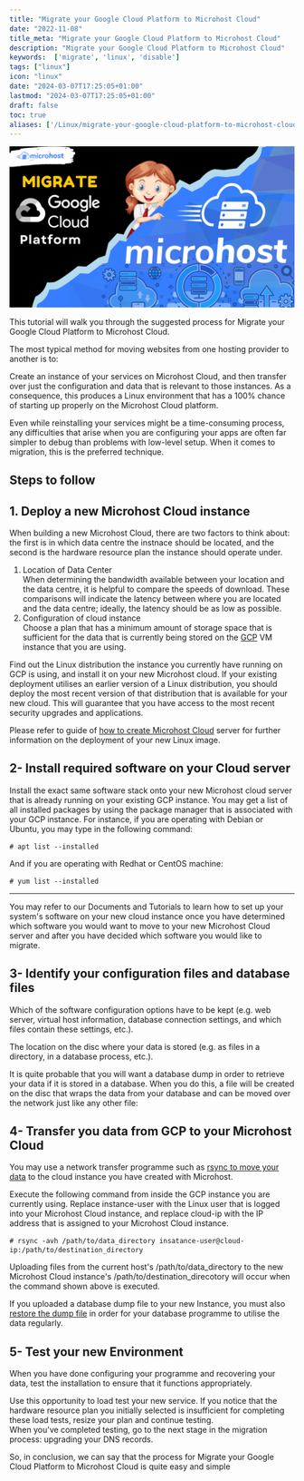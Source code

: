 ```yaml
---
title: "Migrate your Google Cloud Platform to Microhost Cloud"
date: "2022-11-08"
title_meta: "Migrate your Google Cloud Platform to Microhost Cloud"
description: "Migrate your Google Cloud Platform to Microhost Cloud"
keywords:  ['migrate', 'linux', 'disable']
tags: ["linux"]
icon: "linux"
date: "2024-03-07T17:25:05+01:00"
lastmod: "2024-03-07T17:25:05+01:00" 
draft: false
toc: true
aliases: ['/Linux/migrate-your-google-cloud-platform-to-microhost-cloud']
---
```


![Migrate your Google Cloud Platform to Microhost](images/Migrate-your-Google-Cloud-Platform-to-Microhost-1024x576.png)

This tutorial will walk you through the suggested process for Migrate your Google Cloud Platform to Microhost Cloud.

The most typical method for moving websites from one hosting provider to another is to:

Create an instance of your services on Microhost Cloud, and then transfer over just the configuration and data that is relevant to those instances. As a consequence, this produces a Linux environment that has a 100% chance of starting up properly on the Microhost Cloud platform.

Even while reinstalling your services might be a time-consuming process, any difficulties that arise when you are configuring your apps are often far simpler to debug than problems with low-level setup. When it comes to migration, this is the preferred technique.

## Steps to follow

## 1\. Deploy a new Microhost Cloud instance

When building a new Microhost Cloud, there are two factors to think about: the first is in which data centre the instnace should be located, and the second is the hardware resource plan the instance should operate under.

1. Location of Data Center  
    When determining the bandwidth available between your location and the data centre, it is helpful to compare the speeds of download. These comparisons will indicate the latency between where you are located and the data centre; ideally, the latency should be as low as possible.
2. Configuration of cloud instance  
    Choose a plan that has a minimum amount of storage space that is sufficient for the data that is currently being stored on the [GCP](https://en.wikipedia.org/wiki/Google_Cloud_Platform) VM instance that you are using.

Find out the Linux distribution the instance you currently have running on GCP is using, and install it on your new Microhost cloud. If your existing deployment utilises an earlier version of a Linux distribution, you should deploy the most recent version of that distribution that is available for your new cloud. This will guarantee that you have access to the most recent security upgrades and applications.

Please refer to guide of [how to create Microhost Cloud](https://utho.com/docs/tutorial/microhost-product-details/) server for further information on the deployment of your new Linux image. 

## 2- Install required software on your Cloud server

Install the exact same software stack onto your new Microhost cloud server that is already running on your existing GCP instance. You may get a list of all installed packages by using the package manager that is associated with your GCP instance. For instance, if you are operating with Debian or Ubuntu, you may type in the following command:

```
# apt list --installed 
```

And if you are operating with Redhat or CentOS machine:

```
# yum list --installed 
```

* * *

You may refer to our Documents and Tutorials to learn how to set up your system's software on your new cloud instance once you have determined which software you would want to move to your new Microhost Cloud server and after you have decided which software you would like to migrate.

## 3- Identify your configuration files and database files

Which of the software configuration options have to be kept (e.g. web server, virtual host information, database connection settings, and which files contain these settings, etc.).

The location on the disc where your data is stored (e.g. as files in a directory, in a database process, etc.).

It is quite probable that you will want a database dump in order to retrieve your data if it is stored in a database. When you do this, a file will be created on the disc that wraps the data from your database and can be moved over the network just like any other file:

## 4- Transfer you data from GCP to your Microhost Cloud

You may use a network transfer programme such as [rsync to move your data](https://utho.com/docs/tutorial/how-to-use-rsync-to-sync-local-and-remote-directories/) to the cloud instance you have created with Microhost. 

Execute the following command from inside the GCP instance you are currently using. Replace instance-user with the Linux user that is logged into your Microhost Cloud instance, and replace cloud-ip with the IP address that is assigned to your Microhost Cloud instance.

```
# rsync -avh /path/to/data_directory insatance-user@cloud-ip:/path/to/destination_directory 
```

Uploading files from the current host's /path/to/data\_directory to the new Microhost Cloud instance's /path/to/destination\_direcotory will occur when the command shown above is executed.

If you uploaded a database dump file to your new Instance, you must also [restore the dump file](https://utho.com/docs/tutorial/using-mysqldump-to-backup-mysql-databases/) in order for your database programme to utilise the data regularly.

## 5- Test your new Environment

When you have done configuring your programme and recovering your data, test the installation to ensure that it functions appropriately.

Use this opportunity to load test your new service. If you notice that the hardware resource plan you initially selected is insufficient for completing these load tests, resize your plan and continue testing.  
When you've completed testing, go to the next stage in the migration process: upgrading your DNS records.

So, in conclusion, we can say that the process for Migrate your Google Cloud Platform to Microhost Cloud is quite easy and simple

